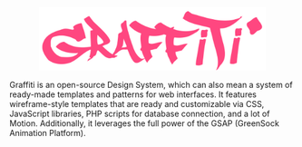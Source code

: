 <p align="center">
  <img src="gfx-assets/logo.png" width="400">
</p>

Graffiti is an open-source Design System, which can also mean a system of ready-made templates and patterns for web interfaces. It features wireframe-style templates that are ready and customizable via CSS, JavaScript libraries, PHP scripts for database connection, and a lot of Motion. Additionally, it leverages the full power of the GSAP (GreenSock Animation Platform).

